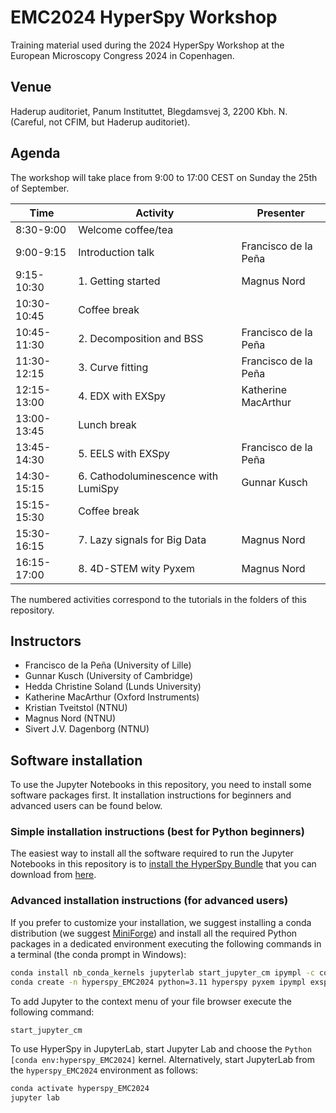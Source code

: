 # EMC2024 HyperSpy Workshop

Training material used during the 2024 HyperSpy Workshop at the European Microscopy Congress 2024 in Copenhagen.



## Venue

Haderup auditoriet, Panum Instituttet, Blegdamsvej 3, 2200 Kbh. N. (Careful, not CFIM, but Haderup auditoriet).

## Agenda

The workshop will take place from 9:00 to 17:00 CEST on Sunday the 25th of September.

| Time         | Activity                            | Presenter              |
|--------------|-------------------------------------|------------------------|
| 8:30-9:00    | Welcome coffee/tea                  |                        |
| 9:00-9:15    | Introduction talk                   | Francisco de la Peña   |
| 9:15-10:30   | 1. Getting started                  | Magnus Nord            |
| 10:30-10:45  | Coffee break                        |                        |
| 10:45-11:30  | 2. Decomposition and BSS            | Francisco de la Peña   |
| 11:30-12:15  | 3. Curve fitting                    | Francisco de la Peña   |
| 12:15-13:00  | 4. EDX with EXSpy                   | Katherine MacArthur    |
| 13:00-13:45  | Lunch break                         |                        |
| 13:45-14:30  | 5. EELS with EXSpy                  | Francisco de la Peña   |
| 14:30-15:15  | 6. Cathodoluminescence with LumiSpy | Gunnar Kusch           |
| 15:15-15:30  | Coffee break                        |                        |
| 15:30-16:15  | 7. Lazy signals for Big Data        | Magnus Nord            |
| 16:15-17:00  | 8. 4D-STEM wity Pyxem               | Magnus Nord            |

The numbered activities correspond to the tutorials in the folders of this repository.

## Instructors

- Francisco de la Peña (University of Lille)
- Gunnar Kusch (University of Cambridge)
- Hedda Christine Soland (Lunds University)
- Katherine MacArthur (Oxford Instruments)
- Kristian Tveitstol (NTNU)
- Magnus Nord (NTNU)
- Sivert J.V. Dagenborg (NTNU)


## Software installation

To use the Jupyter Notebooks in this repository, you need to install some software packages first. It installation instructions for beginners and advanced users can be found below.


### Simple installation instructions (best for Python beginners)

The easiest way to install all the software required to run the Jupyter Notebooks in this repository is to [install the HyperSpy Bundle](https://hyperspy.org/hyperspy-bundle/install.html) that you can download from [here](https://github.com/hyperspy/hyperspy-bundle/releases/latest).


### Advanced installation instructions (for advanced users)

If you prefer to customize your installation, we suggest installing a conda distribution (we suggest [MiniForge](https://github.com/conda-forge/miniforge)) and install all the required Python packages in a dedicated environment executing the following commands in a terminal (the conda prompt in Windows):


```bash
conda install nb_conda_kernels jupyterlab start_jupyter_cm ipympl -c conda-forge
conda create -n hyperspy_EMC2024 python=3.11 hyperspy pyxem ipympl exspy lumispy ipykernel -c conda-forge
```

To add Jupyter to the context menu of your file browser execute the following command:

```bash
start_jupyter_cm
```

To use HyperSpy in JupyterLab, start Jupyter Lab and choose the `Python [conda env:hyperspy_EMC2024]` kernel. Alternatively, start JupyterLab from the `hyperspy_EMC2024` environment as follows:

```bash
conda activate hyperspy_EMC2024
jupyter lab
```
